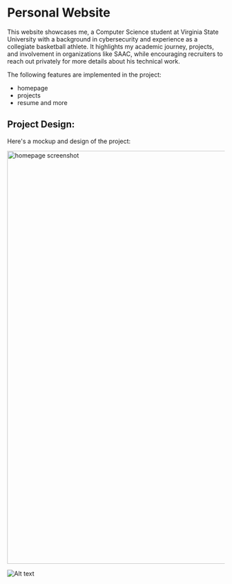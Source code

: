 # Personal Website

This website showcases me, a Computer Science student at Virginia State University with a background in cybersecurity and experience as a collegiate basketball athlete. It highlights my academic journey, projects, and involvement in organizations like SAAC, while encouraging recruiters to reach out privately for more details about his technical work.

The following features are implemented in the project:
- homepage
- projects
- resume and more

## Project Design:

Here's a mockup and design of the project:

<img width="1470" height="956" alt="homepage screenshot" src="https://github.com/user-attachments/assets/8f987251-e716-4d7b-8f74-2299d1f2b936" />


![Alt text](images/example.png)


